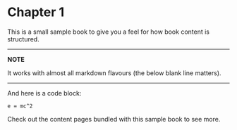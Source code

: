 # Chapter 1

This is a small sample book to give you a feel for how book content is
structured.

---
**NOTE**

It works with almost all markdown flavours (the below blank line matters).

---

And here is a code block:

```
e = mc^2
```

Check out the content pages bundled with this sample book to see more.